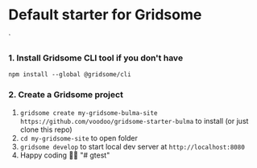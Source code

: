 # Default starter for Gridsome
`
### 1. Install Gridsome CLI tool if you don't have

`npm install --global @gridsome/cli`

### 2. Create a Gridsome project

1. `gridsome create my-gridsome-bulma-site https://github.com/voodoo/gridsome-starter-bulma` to install (or just clone this repo)</li>
2. `cd my-gridsome-site` to open folder
3. `gridsome develop` to start local dev server at `http://localhost:8080`
4. Happy coding 🎉🙌
"# gtest" 
